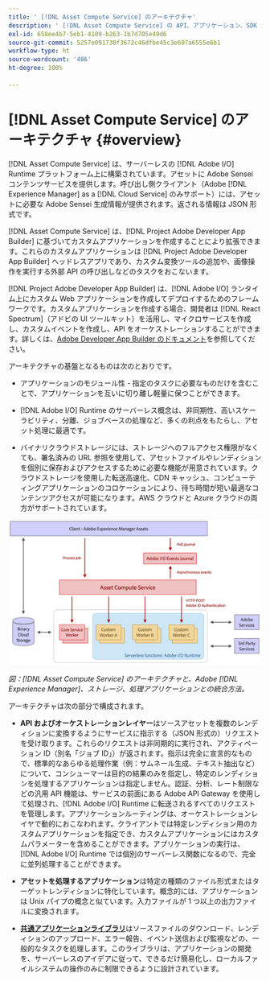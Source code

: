```yaml
---
title: ' [!DNL Asset Compute Service] のアーキテクチャ'
description: ' [!DNL Asset Compute Service] の API、アプリケーション、SDK が連携して、クラウドネイティブなアセット処理サービスを提供する仕組み。'
exl-id: 658ee4b7-5eb1-4109-b263-1b7d705e49d6
source-git-commit: 5257e091730f3672c46dfbe45c3e697a6555e6b1
workflow-type: ht
source-wordcount: '486'
ht-degree: 100%

---
```


# [!DNL Asset Compute Service] のアーキテクチャ {#overview}

[!DNL Asset Compute Service] は、サーバーレスの [!DNL Adobe I/O] Runtime プラットフォーム上に構築されています。アセットに Adobe Sensei コンテンツサービスを提供します。呼び出し側クライアント（Adobe [!DNL Experience Manager] as a [!DNL Cloud Service] のみサポート）には、アセットに必要な Adobe Sensei 生成情報が提供されます。返される情報は JSON 形式です。

[!DNL Asset Compute Service] は、[!DNL Project Adobe Developer App Builder] に基づいてカスタムアプリケーションを作成することにより拡張できます。これらのカスタムアプリケーションは [!DNL Project Adobe Developer App Builder] ヘッドレスアプリであり、カスタム変換ツールの追加や、画像操作を実行する外部 API の呼び出しなどのタスクをおこないます。

[!DNL Project Adobe Developer App Builder] は、[!DNL Adobe I/O] ランタイム上にカスタム Web アプリケーションを作成してデプロイするためのフレームワークです。カスタムアプリケーションを作成する場合、開発者は [!DNL React Spectrum]（アドビの UI ツールキット）を活用し、マイクロサービスを作成し、カスタムイベントを作成し、API をオーケストレーションすることができます。詳しくは、[Adobe Developer App Builder のドキュメント](https://developer.adobe.com/app-builder/docs/overview)を参照してください。

アーキテクチャの基盤となるものは次のとおりです。

* アプリケーションのモジュール性 - 指定のタスクに必要なものだけを含むことで、アプリケーションを互いに切り離し軽量に保つことができます。

* [!DNL Adobe I/O] Runtime のサーバーレス概念は、非同期性、高いスケーラビリティ、分離、ジョブベースの処理など、多くの利点をもたらし、アセット処理に最適です。

* バイナリクラウドストレージには、ストレージへのフルアクセス権限がなくても、署名済みの URL 参照を使用して、アセットファイルやレンディションを個別に保存およびアクセスするために必要な機能が用意されています。クラウドストレージを使用した転送高速化、CDN キャッシュ、コンピューティングアプリケーションのコロケーションにより、待ち時間が短い最適なコンテンツアクセスが可能になります。AWS クラウドと Azure クラウドの両方がサポートされています。

![Asset Compute Service のアーキテクチャ](assets/architecture-diagram.png)

*図：[!DNL Asset Compute Service] のアーキテクチャと、Adobe [!DNL Experience Manager]、ストレージ、処理アプリケーションとの統合方法。*

アーキテクチャは次の部分で構成されます。

* **API およびオーケストレーションレイヤー**&#x200B;はソースアセットを複数のレンディションに変換するようにサービスに指示する（JSON 形式の）リクエストを受け取ります。これらのリクエストは非同期的に実行され、アクティベーション ID（別名「ジョブ ID」）が返されます。指示は完全に宣言的なもので、標準的なあらゆる処理作業（例：サムネール生成、テキスト抽出など）について、コンシューマーは目的の結果のみを指定し、特定のレンディションを処理するアプリケーションは指定しません。認証、分析、レート制限などの汎用 API 機能は、サービスの前面にある Adobe API Gateway を使用して処理され、[!DNL Adobe I/O] Runtime に転送されるすべてのリクエストを管理します。アプリケーションルーティングは、オーケストレーションレイヤで動的におこなわれます。クライアントでは特定レンディション用のカスタムアプリケーションを指定でき、カスタムアプリケーションにはカスタムパラメーターを含めることができます。アプリケーションの実行は、[!DNL Adobe I/O] Runtime では個別のサーバーレス関数になるので、完全に並列処理することができます。

* **アセットを処理するアプリケーション**&#x200B;は特定の種類のファイル形式またはターゲットレンディションに特化しています。概念的には、アプリケーションは Unix パイプの概念と似ています。入力ファイルが 1 つ以上の出力ファイルに変換されます。

* **[共通アプリケーションライブラリ](https://github.com/adobe/asset-compute-sdk)**&#x200B;はソースファイルのダウンロード、レンディションのアップロード、エラー報告、イベント送信および監視などの、一般的なタスクを処理します。このライブラリは、アプリケーションの開発を、サーバーレスのアイデアに従って、できるだけ簡易化し、ローカルファイルシステムの操作のみに制限できるように設計されています。

<!-- TBD:

* About the YAML file?
* minimize description to custom applications
* remove all internal stuff (e.g. Photoshop application, API Gateway) from text and diagram
* update diagram to focus on 3rd party custom applications ONLY
* Explain important transactions/handshakes?
* Flow of assets/control? See the illustration on the Nui diagrams wiki.
* Illustrations. See the SVG shared by Alex.
* Exceptions? Limitations? Call-outs? Gotchas?
* Do we want to add what basic processing is not available currently, that is expected by existing AEM customers?
-->
